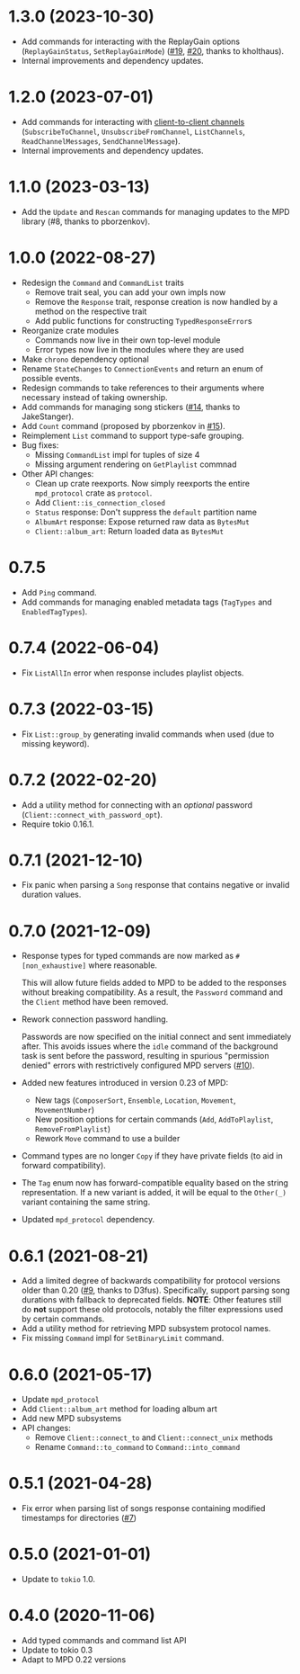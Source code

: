# 1.3.0 (2023-10-30)

 - Add commands for interacting with the ReplayGain options (`ReplayGainStatus`, `SetReplayGainMode`) ([#19](https://github.com/elomatreb/mpd_client/issues/19), [#20](https://github.com/elomatreb/mpd_client/20), thanks to kholthaus).
 - Internal improvements and dependency updates.

# 1.2.0 (2023-07-01)

 - Add commands for interacting with [client-to-client channels](https://mpd.readthedocs.io/en/latest/protocol.html#client-to-client) (`SubscribeToChannel`, `UnsubscribeFromChannel`, `ListChannels`, `ReadChannelMessages`, `SendChannelMessage`).
 - Internal improvements and dependency updates.

# 1.1.0 (2023-03-13)

 - Add the `Update` and `Rescan` commands for managing updates to the MPD library (#8, thanks to pborzenkov).

# 1.0.0 (2022-08-27)

 - Redesign the `Command` and `CommandList` traits
   - Remove trait seal, you can add your own impls now
   - Remove the `Response` trait, response creation is now handled by a method on the respective trait
   - Add public functions for constructing `TypedResponseError`s
 - Reorganize crate modules
   - Commands now live in their own top-level module
   - Error types now live in the modules where they are used
 - Make `chrono` dependency optional
 - Rename `StateChanges` to `ConnectionEvents` and return an enum of possible events.
 - Redesign commands to take references to their arguments where necessary instead of taking ownership.
 - Add commands for managing song stickers ([#14](https://github.com/elomatreb/mpd_client/pull/14), thanks to JakeStanger).
 - Add `Count` command (proposed by pborzenkov in [#15](https://github.com/elomatreb/mpd_client/pull/15)).
 - Reimplement `List` command to support type-safe grouping.
 - Bug fixes:
   - Missing `CommandList` impl for tuples of size 4
   - Missing argument rendering on `GetPlaylist` commnad
 - Other API changes:
   - Clean up crate reexports. Now simply reexports the entire `mpd_protocol` crate as `protocol`.
   - Add `Client::is_connection_closed`
   - `Status` response: Don't suppress the `default` partition name
   - `AlbumArt` response: Expose returned raw data as `BytesMut`
   - `Client::album_art`: Return loaded data as `BytesMut`

# 0.7.5

 - Add `Ping` command.
 - Add commands for managing enabled metadata tags (`TagTypes` and `EnabledTagTypes`).

# 0.7.4 (2022-06-04)

 - Fix `ListAllIn` error when response includes playlist objects.

# 0.7.3 (2022-03-15)

 - Fix `List::group_by` generating invalid commands when used (due to missing keyword).

# 0.7.2 (2022-02-20)

 - Add a utility method for connecting with an *optional* password (`Client::connect_with_password_opt`).
 - Require tokio 0.16.1.

# 0.7.1 (2021-12-10)

 - Fix panic when parsing a `Song` response that contains negative or invalid duration values.

# 0.7.0 (2021-12-09)

 - Response types for typed commands are now marked as `#[non_exhaustive]` where reasonable.

   This will allow future fields added to MPD to be added to the responses without breaking compatibility. As a result, the `Password` command and the `Client` method have been removed.
 - Rework connection password handling.

   Passwords are now specified on the initial connect and sent immediately after. This avoids issues where the `idle` command of the background task is sent before the password, resulting in spurious "permission denied" errors with restrictively configured MPD servers ([#10](https://github.com/elomatreb/mpd_client/issues/10)).
 - Added new features introduced in version 0.23 of MPD:
   - New tags (`ComposerSort`, `Ensemble`, `Location`, `Movement`, `MovementNumber`)
   - New position options for certain commands (`Add`, `AddToPlaylist`, `RemoveFromPlaylist`)
   - Rework `Move` command to use a builder
 - Command types are no longer `Copy` if they have private fields (to aid in forward compatibility).
 - The `Tag` enum now has forward-compatible equality based on the string representation. If a new variant is added, it will be equal to the `Other(_)` variant containing the same string.
 - Updated `mpd_protocol` dependency.

# 0.6.1 (2021-08-21)

 - Add a limited degree of backwards compatibility for protocol versions older than 0.20 ([#9](https://github.com/elomatreb/mpd_client/pull/9), thanks to D3fus).
   Specifically, support parsing song durations with fallback to deprecated fields.
   **NOTE**: Other features still do **not** support these old protocols, notably the filter expressions used by certain commands.
 - Add a utility method for retrieving MPD subsystem protocol names.
 - Fix missing `Command` impl for `SetBinaryLimit` command.

# 0.6.0 (2021-05-17)

 - Update `mpd_protocol`
 - Add `Client::album_art` method for loading album art
 - Add new MPD subsystems
 - API changes:
   - Remove `Client::connect_to` and `Client::connect_unix` methods
   - Rename `Command::to_command` to `Command::into_command`

# 0.5.1 (2021-04-28)

 - Fix error when parsing list of songs response containing modified timestamps for directories ([#7](https://github.com/elomatreb/mpd_client/issues/7))

# 0.5.0 (2021-01-01)

 - Update to `tokio` 1.0.

# 0.4.0 (2020-11-06)

 - Add typed commands and command list API
 - Update to tokio 0.3
 - Adapt to MPD 0.22 versions
